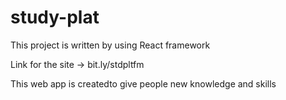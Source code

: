 # study-plat
This project is written by using React framework

Link for the site -> bit.ly/stdpltfm

This web app is createdto give people new knowledge and skills
